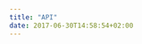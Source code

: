 ```yaml
---
title: "API"
date: 2017-06-30T14:58:54+02:00
---
```


<link rel="stylesheet" type="text/css" href="/css/swagger-ui.css">
<style>
  body {
    line-height: 1.7;
  }
  .swagger-ui .info .title small pre {
    background-color: inherit;
    padding: inherit;
  }
  .swagger-ui .scheme-container { display: none !important; } 
</style>

<div id="swagger-ui"></div>

<script src="/js/swagger-ui-bundle.js"> </script>
<script src="/js/swagger-ui-standalone-preset.js"> </script>
<script>
  window.onload = function () {
    // Begin Swagger UI call region
    const ui = SwaggerUIBundle({
      url: "https://dkron.io/swagger.yaml",
      dom_id: '#swagger-ui',
      deepLinking: true,
      presets: [
        SwaggerUIBundle.presets.apis,
        SwaggerUIStandalonePreset
      ],
      plugins: [
        SwaggerUIBundle.plugins.DownloadUrl
      ],
      layout: "BaseLayout"
    })
    // End Swagger UI call region

    window.ui = ui
  }
</script>
